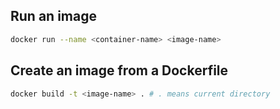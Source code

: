 ## Run an image
```bash
docker run --name <container-name> <image-name>
```

## Create an image from a Dockerfile
```bash
docker build -t <image-name> . # . means current directory
```

